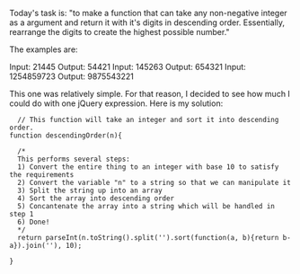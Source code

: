 Today's task is: "to make a function that can take any non-negative integer as a argument and return it with it's digits in descending order. Essentially, rearrange the digits to create the highest possible number."

The examples are:

Input: 21445 Output: 54421
Input: 145263 Output: 654321
Input: 1254859723 Output: 9875543221

This one was relatively simple. For that reason, I decided to see how much I could do with one jQuery expression. Here is my solution:

      // This function will take an integer and sort it into descending order.
    function descendingOrder(n){
    
      /* 
      This performs several steps:
      1) Convert the entire thing to an integer with base 10 to satisfy the requirements
      2) Convert the variable "n" to a string so that we can manipulate it
      3) Split the string up into an array
      4) Sort the array into descending order
      5) Concantenate the array into a string which will be handled in step 1
      6) Done!
      */
      return parseInt(n.toString().split('').sort(function(a, b){return b-a}).join(''), 10);
      
    }
